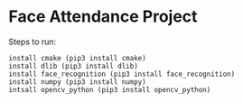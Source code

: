 # Face Attendance Project
Steps to run:

    install cmake (pip3 install cmake)
    install dlib (pip3 install dlib)
    install face_recognition (pip3 install face_recognition)
    install numpy (pip3 install numpy)
    intsall opencv_python (pip3 install opencv_python)
